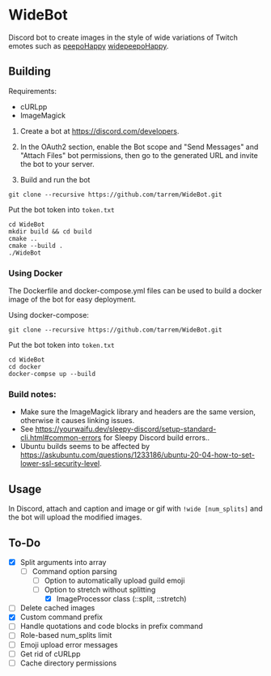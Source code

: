 # WideBot

Discord bot to create images in the style of wide variations of Twitch emotes such as [peepoHappy]() [widepeepoHappy]().

## Building

Requirements:
- cURLpp
- ImageMagick

1. Create a bot at https://discord.com/developers.

2. In the OAuth2 section, enable the Bot scope and "Send Messages" and "Attach Files" bot permissions, then go to the generated URL and invite the bot to your server.

4. Build and run the bot
```
git clone --recursive https://github.com/tarrem/WideBot.git
```
Put the bot token into `token.txt`
```
cd WideBot
mkdir build && cd build
cmake ..
cmake --build .
./WideBot
```

### Using Docker

The Dockerfile and docker-compose.yml files can be used to build a docker image of the bot for easy deployment.

Using docker-compose:
```
git clone --recursive https://github.com/tarrem/WideBot.git
```
Put the bot token into `token.txt`
```
cd WideBot
cd docker
docker-compse up --build
```

### Build notes:
- Make sure the ImageMagick library and headers are the same version, otherwise it causes linking issues.
- See https://yourwaifu.dev/sleepy-discord/setup-standard-cli.html#common-errors for Sleepy Discord build errors..
- Ubuntu builds seems to be affected by https://askubuntu.com/questions/1233186/ubuntu-20-04-how-to-set-lower-ssl-security-level.

## Usage

In Discord, attach and caption and image or gif with `!wide [num_splits]` and the bot will upload the modified images.

## To-Do
- [x] Split arguments into array
  - [ ] Command option parsing
    - [ ] Option to automatically upload guild emoji
    - [ ] Option to stretch without splitting
      - [x] ImageProcessor class (::split, ::stretch)
- [ ] Delete cached images
- [x] Custom command prefix
- [ ] Handle quotations and code blocks in prefix command
- [ ] Role-based num_splits limit
- [ ] Emoji upload error messages
- [ ] Get rid of cURLpp
- [ ] Cache directory permissions
